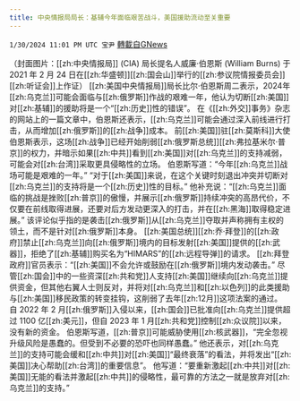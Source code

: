 ```yaml
---
title: 中央情报局局长：基辅今年面临艰苦战斗，美国援助流动至关重要
---
```

`1/30/2024 11:01 PM UTC 宝尹` [轉載自GNews](https://gnews.org/articles/2267665)

（封面图片：[[zh:中央情报局]] (CIA) 局长提名人威廉·伯恩斯 (William Burns) 于 2021 年 2 月 24 日在[[zh:华盛顿]][[zh:国会山]]举行的[[zh:参议院情报委员会]][[zh:听证会]]上作证）
[[zh:美国中央情报局]]局长比尔·伯恩斯周二表示，2024年[[zh:乌克兰]]可能会面临与[[zh:俄罗斯]]作战的艰难一年，他认为切断[[zh:美国]]对[[zh:基辅]]的援助将是一个“[[zh:历史]]性的错误”。
在《[[zh:外交]]事务》杂志的网站上的一篇文章中，伯恩斯还表示，[[zh:乌克兰]]可能会通过深入前线进行打击，从而增加[[zh:俄罗斯]]的[[zh:战争]]成本。
前[[zh:美国]]驻[[zh:莫斯科]]大使伯恩斯表示，这场[[zh:战争]]已经开始削弱[[zh:俄罗斯总统]][[zh:弗拉基米尔·普京]]的权力，并暗示如果[[zh:中共]]看到[[zh:美国]]对[[zh:乌克兰]]的支持减弱，可能会对[[zh:台湾]]采取更具侵略性的立场。
伯恩斯写道：“今年[[zh:乌克兰]]战场可能是艰难的一年。” “对于[[zh:美国]]来说，在这个关键时刻退出冲突并切断对[[zh:乌克兰]]的支持将是一个[[zh:历史]]性的目标。”
他补充说：“[[zh:乌克兰]]面临的挑战是挫败[[zh:普京]]的傲慢，并展示[[zh:俄罗斯]]持续冲突的高昂代价，不仅要在前线取得进展，还要对后方发动更深入的打击，并在[[zh:黑海]]取得稳定进展。”
该评论似乎指的是袭击[[zh:俄罗斯]]从[[zh:乌克兰]]夺取并声称拥有主权的领土，而不是针对[[zh:俄罗斯]]本身。
[[zh:美国总统]][[zh:乔·拜登]]的[[zh:政府]]禁止[[zh:乌克兰]]向[[zh:俄罗斯]]境内的目标发射[[zh:美国]]提供的[[zh:武器]]，拒绝了[[zh:基辅]]购买名为“HIMARS”的[[zh:远程导弹]]的请求。
[[zh:拜登政府]]官员表示：“[[zh:美国]]不会允许或鼓励在[[zh:俄罗斯]]境内发动袭击。”
尽管[[zh:国会]]中的一些资深[[zh:共和党]]人支持[[zh:美国]]继续向[[zh:乌克兰]]提供资金，但其他右翼人士则反对，并将对[[zh:乌克兰]]和[[zh:以色列]]的此类援助与[[zh:美国]]移民政策的转变挂钩，这削弱了去年[[zh:12月]]这项法案的通过。
自 2022 年 2 月[[zh:俄罗斯]]入侵以来，[[zh:国会]]已批准向[[zh:乌克兰]]提供超过 1100 亿[[zh:美元]]，但自 2023 年 1 月[[zh:共和党]]控制[[zh:众议院]]以来，没有新的资金。
伯恩斯写道，[[zh:普京]]可能威胁使用[[zh:核武器]]，“完全忽视升级风险是愚蠢的。但受到不必要的恐吓也同样愚蠢。”
他还表示，对[[zh:乌克兰]]的支持可能会缓和[[zh:中共]]对[[zh:美国]]“最终衰落”的看法，并将发出“[[zh:美国]]决心帮助[[zh:台湾]]的重要信息”。
他写道：“要重新激起[[zh:中共]]对[[zh:美国]]无能的看法并激起[[zh:中共]]的侵略性，最可靠的方法之一就是放弃对[[zh:乌克兰]]的支持。”



